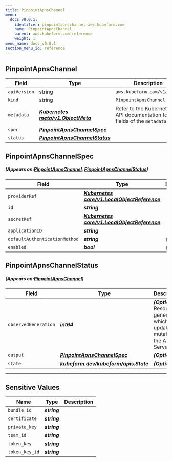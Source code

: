 ```yaml
---
title: PinpointApnsChannel
menu:
  docs_v0.0.1:
    identifier: pinpointapnschannel-aws.kubeform.com
    name: PinpointApnsChannel
    parent: aws.kubeform.com-reference
    weight: 1
menu_name: docs_v0.0.1
section_menu_id: reference
---
```


## PinpointApnsChannel
| Field | Type | Description |
| ------ | ----- | ----------- |
| `apiVersion` | string | `aws.kubeform.com/v1alpha1` |
|    `kind` | string | `PinpointApnsChannel` |
| `metadata` | ***[Kubernetes meta/v1.ObjectMeta](https://kubernetes.io/docs/reference/generated/kubernetes-api/v1.13/#objectmeta-v1-meta)***|Refer to the Kubernetes API documentation for the fields of the `metadata` field.|
| `spec` | ***[PinpointApnsChannelSpec](#PinpointApnsChannelSpec)***||
| `status` | ***[PinpointApnsChannelStatus](#PinpointApnsChannelStatus)***||
## PinpointApnsChannelSpec
##### (Appears on:[PinpointApnsChannel](#PinpointApnsChannel), [PinpointApnsChannelStatus](#PinpointApnsChannelStatus))
| Field | Type | Description |
| ------ | ----- | ----------- |
| `providerRef` | ***[Kubernetes core/v1.LocalObjectReference](https://kubernetes.io/docs/reference/generated/kubernetes-api/v1.13/#localobjectreference-v1-core)***||
| `id` | ***string***||
| `secretRef` | ***[Kubernetes core/v1.LocalObjectReference](https://kubernetes.io/docs/reference/generated/kubernetes-api/v1.13/#localobjectreference-v1-core)***||
| `applicationID` | ***string***||
| `defaultAuthenticationMethod` | ***string***| ***(Optional)*** |
| `enabled` | ***bool***| ***(Optional)*** |
## PinpointApnsChannelStatus
##### (Appears on:[PinpointApnsChannel](#PinpointApnsChannel))
| Field | Type | Description |
| ------ | ----- | ----------- |
| `observedGeneration` | ***int64***| ***(Optional)*** Resource generation, which is updated on mutation by the API Server.|
| `output` | ***[PinpointApnsChannelSpec](#PinpointApnsChannelSpec)***| ***(Optional)*** |
| `state` | ***kubeform.dev/kubeform/apis.State***| ***(Optional)*** |
---
## Sensitive Values
| Name | Type | Description |
|------|------|-------------|
| `bundle_id` | ***string*** ||
| `certificate` | ***string*** ||
| `private_key` | ***string*** ||
| `team_id` | ***string*** ||
| `token_key` | ***string*** ||
| `token_key_id` | ***string*** ||
